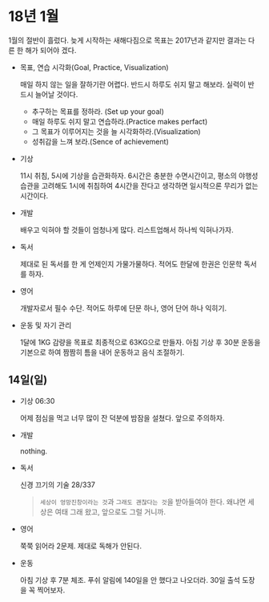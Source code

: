 # 18년 1월

1월의 절반이 흘렀다. 늦게 시작하는 새해다짐으로 목표는 2017년과 같지만 결과는 다른 한 해가 되어야 겠다.

- 목표, 연습 시각화(Goal, Practice, Visualization)

	매일 하지 않는 일을 잘하기란 어렵다. 반드시 하루도 쉬지 말고 해보라. 실력이 반드시 늘어날 것이다.

	- 추구하는 목표를 정하라. (Set up your goal)
	- 매일 하루도 쉬지 말고 연습하라.(Practice makes perfact)
	- 그 목표가 이루어지는 것을 늘 시각화하라.(Visualization)
	- 성취감을 느껴 보라.(Sence of achievement)


- 기상

	11시 취침, 5시에 기상을 습관화하자. 6시간은 충분한 수면시간이고, 평소의 야행성 습관을 고려해도 1시에 취침하여 4시간을 잔다고 생각하면 일시적으론 무리가 없는 시간이다.

- 개발

	배우고 익혀야 할 것들이 엄청나게 많다. 리스트업해서 하나씩 익혀나가자.

- 독서

	제대로 된 독서를 한 게 언제인지 가물가물하다. 적어도 한달에 한권은 인문학 독서를 하자.

- 영어

	개발자로서 필수 수단. 적어도 하루에 단문 하나, 영어 단어 하나 익히기.

- 운동 및 자기 관리

	1달에 1KG 감량을 목표로 최종적으로 63KG으로 만들자. 아침 기상 후 30분 운동을 기본으로 하여 짬짬히 틈을 내어 운동하고 음식 조절하기.

## 14일(일)

- 기상 06:30

	어제 점심을 먹고 너무 많이 잔 덕분에 밤잠을 설쳤다. 앞으로 주의하자.

- 개발

	nothing.

- 독서

	신경 끄기의 기술 28/337

	> `세상이 엉망진창이라는 것`과 `그래도 괜찮다는 것`을 받아들여야 한다. 왜냐면 세상은 여태 그래 왔고, 앞으로도 그럴 거니까.

- 영어

	쭉쭉 읽어라 2문제. 제대로 독해가 안된다.

- 운동

	아침 기상 후 7분 체조. 푸쉬 알림에 140일을 안 했다고 나오더라. 30일 출석 도장을 꼭 찍어보자.
